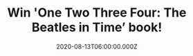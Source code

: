 ---
campaign-uuid: "c-033cb056-b9c4-41e8-a9c9-eb1dcfdbc935"
type: "Competition"
category: "Gifts"
date: "2020-08-13T06:00:00.000Z"
end-date: "2020-09-13T23:59:00.000Z"
disable-form: false
is_promoted: false
has_entry_page: true
title: "Win 'One Two Three Four: The Beatles in Time’ book!"
competition-description: "<p>We have on our hands a fascinating, hilarious, kaleidoscopic\
  \ biography of the Fab Four: 'One Two Three Four: The Beatles in Time’. This book\
  \ traces the chance fusion of the four key elements that made up The Beatles: fire\
  \ (John), water (Paul), air (George) and earth (Ringo). It also tells the bizarre\
  \ and often unfortunate tales of the disparate and colourful people within their\
  \ orbit.</p>\n<p>Are you their biggest fan? Click below for a chance to win.</p>\n"
hero-header: "Win 'One Two Three Four: The Beatles in Time’ book!"
terms-confirmation: "N/A"
banner-img: "https://assets.expresslyapp.com/asset-794a35e0-5ed6-4f46-9e8d-93478ee2cab2.jpg"
logo-left-href: "http://club.expressly.io"
logo-left-image: "https://assets.expresslyapp.com/asset-cd10c977-464a-4588-a928-14b851ece679.jpg"
logo-left-title: "Expressly club"
bg-image-hero: "https://assets.expresslyapp.com/asset-4520190b-5a14-49ee-bb20-2bf6f05ed141.jpg"
bg-image-first: "https://assets.expresslyapp.com/asset-1b005ca9-3cef-46ac-a740-5cdb876b8f3c.jpg"
section1-content: "<p>From the bestselling author of Ma’am Darling Craig Brown, comes\
  \ a kaleidoscopic mixture of history, etymology, diaries, autobiography, fan letters,\
  \ essays, parallel lives, party lists, charts, interviews, announcements and stories\
  \ of the Fab Four. 'One Two Three Four: The Beatles in Time’ joyfully echoes the\
  \ frenetic hurly-burly of an era.</p>\n<p>Click below and it could be yours.</p>\n"
entry-title: "Win 'One Two Three Four: The Beatles in Time’ book!"
entry-content: "<p>Enter the draw to win 'One Two Three Four: The Beatles in Time’\
  \ book by completing the form below before 23:59 on the 13th of September 2020.</p>\n"
has-winner: false
prize-description: "'One Two Three Four: The Beatles in Time’ book!"
special-conditions: "Multiple entries are allowed up to one every day.\r\n\r\nThis\
  \ competition is also available on: https://aaa.nme.com/competitions/beatles-one-two-three-four-book"
country-restrictions:
- "GB"
---